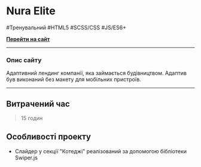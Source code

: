 # Nura Elite

\#Тренувальний \#HTML5 \#SCSS/CSS \#JS/ES6+

[**Перейти на сайт**](https://cyber-wf13.github.io/nura-elite/)

---

### Опис сайту

Адаптивний лендинг компанії, яка займається будівництвом. Адаптив був виконаний без макету для мобільних пристроїв.

---

## Витрачений час

> 15 годин

## Особливості проекту

- Слайдер у секції "Котеджі" реалізований за допомогою бібліотеки Swiper.js
